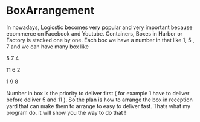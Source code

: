 # BoxArrangement
In nowadays, Logicstic becomes very popular and very important because ecommerce on Facebook and Youtube. Containers, Boxes in Harbor or Factory is stacked one by one. Each box we have a number in that like 1, 5 , 7 and we can have many box like 

5  7  4

11 6  2

1  9  8 

Number in box is the priority to deliver first ( for example 1 have to deliver before  deliver  5 and 11 ). So the plan is how to arrange the box in reception yard that can make  them to arrange to easy to deliver fast. Thats what my program do, it will show you the way to do that !
